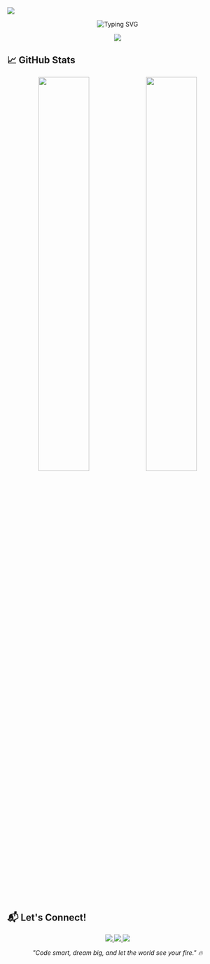 <img src="https://capsule-render.vercel.app/api?type=waving&color=00C9A7&height=250&section=header&text=Siddharth%20Ohale%20👋&fontSize=40&fontColor=ffffff&animation=twinkling&desc=Siddhu-ohale&descAlignY=70&descSize=40&theme=gradient"/> 

<p align="center">
  <img src="https://readme-typing-svg.demolab.com?font=Fira+Code&pause=1000&color=00C9A7&center=true&width=435&lines=Python+%26+Web+Developer;BCA+Student+@The+Baap+Company;Building+Dreams+With+Code+%F0%9F%9A%80" alt="Typing SVG" />
</p>

<p align="center">
  <img src="https://skillicons.dev/icons?i=python,html,css,js,bootstrap,flask,aws,git,github,vscode" />
</p>

## 📈 GitHub Stats

<p align="center">
  <img src="https://github-readme-stats.vercel.app/api?username=Siddhu-ohale&show_icons=true&theme=dark&hide_border=true&count_private=true&include_all_commits=true" width="48%" />
  <img src="https://github-readme-streak-stats.herokuapp.com/?user=Siddhu-ohale&theme=dark&hide_border=true" width="48%" />
</p>

## 📬 Let's Connect!

<p align="center">
  <a href="https://linkedin.com/in/siddharth-ohale" target="_blank">
    <img src="https://img.shields.io/badge/LinkedIn-0077B5?style=for-the-badge&logo=linkedin&logoColor=white" />
  </a>
  <a href="mailto:siddhu.code@gmail.com" target="_blank">
    <img src="https://img.shields.io/badge/Gmail-D14836?style=for-the-badge&logo=gmail&logoColor=white" />
  </a>
  <a href="https://github.com/Siddhu-ohale" target="_blank">
    <img src="https://img.shields.io/badge/GitHub-100000?style=for-the-badge&logo=github&logoColor=white" />
  </a>
</p>

<p align="center">
  <i>"Code smart, dream big, and let the world see your fire." 🔥</i>
</p>

